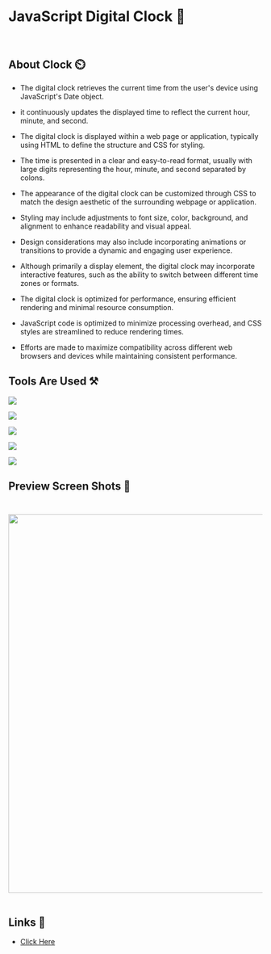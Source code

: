 # JavaScript Digital Clock 🚥<br><br>

## About Clock ⏲️<br>

- The digital clock retrieves the current time from the user's device using JavaScript's Date object.

- it continuously updates the displayed time to reflect the current hour, minute, and second.

- The digital clock is displayed within a web page or application, typically using HTML to define the structure and CSS for styling.

- The time is presented in a clear and easy-to-read format, usually with large digits representing the hour, minute, and second separated by colons.

- The appearance of the digital clock can be customized through CSS to match the design aesthetic of the surrounding webpage or application.

- Styling may include adjustments to font size, color, background, and alignment to enhance readability and visual appeal.

- Design considerations may also include incorporating animations or transitions to provide a dynamic and engaging user experience.

- Although primarily a display element, the digital clock may incorporate interactive features, such as the ability to switch between different time zones or formats.

- The digital clock is optimized for performance, ensuring efficient rendering and minimal resource consumption.

- JavaScript code is optimized to minimize processing overhead, and CSS styles are streamlined to reduce rendering times.

- Efforts are made to maximize compatibility across different web browsers and devices while maintaining consistent performance.<br>


## Tools Are Used ⚒️<br>

<img src="https://img.shields.io/badge/html5-%23E34F26.svg?style=for-the-badge&logo=html5&logoColor=white"></img>

<img src="https://img.shields.io/badge/css3-%231572B6.svg?style=for-the-badge&logo=css3&logoColor=white"></img>

<img src="https://img.shields.io/badge/google-4285F4?style=for-the-badge&logo=google&logoColor=white"></img>

<img src="https://img.shields.io/badge/Visual%20Studio%20Code-0078d7.svg?style=for-the-badge&logo=visual-studio-code&logoColor=white"></img><br>

</img><img src="https://img.shields.io/badge/javascript%20-%23323330.svg?&style=for-the-badge&logo=javascript&logoColor=%23F7DF1E"/><br>


## Preview Screen Shots 📸 <br><br>


<img src="https://github.com/0xabdul/Digital-Clock/assets/119418867/122a39a7-c112-4d54-a52c-985c83110288" height="750px"></img><br><br>


## Links 🎯<br>

<ul>
  <li><a href="">Click Here</a></li>
</ul>





